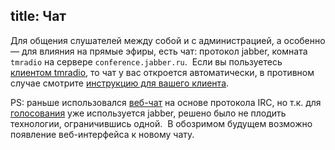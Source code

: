 title: Чат
---

Для общения слушателей между собой и с администрацией, а особенно — для влияния
на прямые эфиры, есть чат: протокол jabber, комната `tmradio` на сервере
`conference.jabber.ru`.  Если вы пользуетесь [клиентом tmradio][cli], то чат у
вас откроется автоматически, в противном случае смотрите [инструкцию для вашего
клиента][ins].

PS: раньше использовался [веб-чат][old] на основе протокола IRC, но т.к. для
[голосования][voting] уже используется jabber, решено было не плодить
технологии, ограничившись одной.  В обозримом будущем возможно появление
веб-интерфейса к новому чату.

[old]: http://widget.mibbit.com/?settings=a7caefd291afb73c4d533f392cc6bb2b&server=irc.zeronode.net&channel=%23tmradio&nick=vegetable_%3F%3F%3F%3F
[voting]: /jabber.html
[cli]: /software.html
[ins]: http://jabberworld.info/Категория:Вход_в_конференцию
